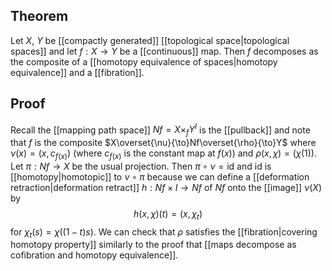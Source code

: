 ## Theorem
Let $X$, $Y$ be [[compactly generated]] [[topological space|topological spaces]] and let $f:X\to Y$ be a [[continuous]] map. Then $f$ decomposes as the composite of a [[homotopy equivalence of spaces|homotopy equivalence]] and a [[fibration]]. 

## Proof
Recall the [[mapping path space]] $Nf = X\times_fY^I$ is the [[pullback]] and note that $f$ is the composite $X\overset{\nu}{\to}Nf\overset{\rho}{\to}Y$ where $\nu(x) = (x,c_{f(x)})$ (where $c_{f(x)}$ is the constant map at $f(x)$) and $\rho(x,\chi) = (\chi(1))$. Let $\pi:Nf\to X$ be the usual projection. Then $\pi\circ\nu = \text{id}$ and $\text{id}$ is [[homotopy|homotopic]] to $\nu\circ \pi$ because we can define a [[deformation retraction|deformation retract]] $h:Nf\times I \to Nf$ of $Nf$ onto the [[image]] $\nu(X)$ by $$h(x,\chi)(t) = (x,\chi_t)$$ for $\chi_t(s) = \chi((1-t)s)$. We can check that $\rho$ satisfies the [[fibration|covering homotopy property]] similarly to the proof that [[maps decompose as cofibration and homotopy equivalence]].